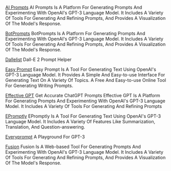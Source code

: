 
[AI Prompts](https://promptsai.io/)
AI Prompts Is A Platform For Generating Prompts And Experimenting With OpenAI's GPT-3 Language Model. It Includes A Variety Of Tools For Generating And Refining Prompts, And Provides A Visualization Of The Model's Response.

[BotPrompts](https://botprompts.net/)
BotPrompts Is A Platform For Generating Prompts And Experimenting With OpenAI's GPT-3 Language Model. It Includes A Variety Of Tools For Generating And Refining Prompts, And Provides A Visualization Of The Model's Response.

[Dallelist](https://dallelist.com/)
Dall-E 2 Prompt Helper

[Easy Prompt](https://www.easyprompt.xyz/)
Easy Prompt Is A Tool For Generating Text Using OpenAI's GPT-3 Language Model. It Provides A Simple And Easy-to-use Interface For Generating Text On A Variety Of Topics.
A Free And Easy-to-use Online Tool For Generating Writing Prompts.

[Effective GPT](https://effectivegpt.com/)
Get Accurate ChatGPT Prompts
Effective GPT Is A Platform For Generating Prompts And Experimenting With OpenAI's GPT-3 Language Model. It Includes A Variety Of Tools For Generating And Refining Prompts

[EPromptly](https://epromptly.com/)
EPromptly Is A Tool For Generating Text Using OpenAI's GPT-3 Language Model. It Includes A Variety Of Features Like Summarization, Translation, And Question-answering.

[Everyprompt](https://everyprompt.com/)
A Playground For GPT-3

[Fusion](https://fusion.tiiny.site/)
Fusion Is A Web-based Tool For Generating Prompts And Experimenting With OpenAI's GPT-3 Language Model. It Includes A Variety Of Tools For Generating And Refining Prompts, And Provides A Visualization Of The Model's Response.
